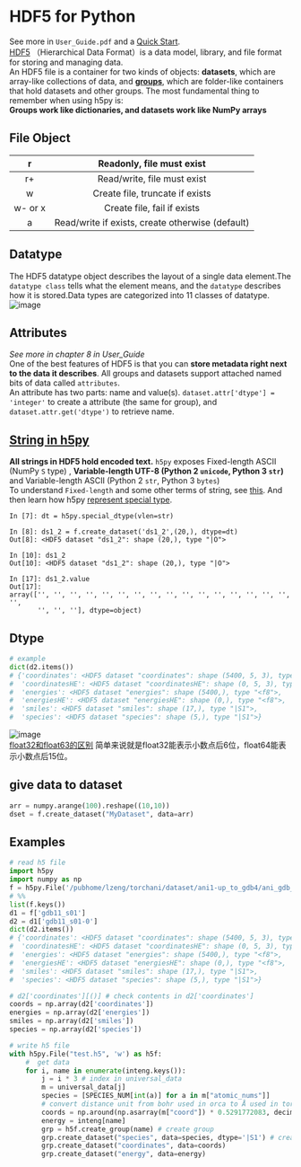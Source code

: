 # HDF5 for Python
See more in `User_Guide.pdf` and a [Quick Start](https://docs.h5py.org/en/stable/quick.html#quick).  
[HDF5](https://portal.hdfgroup.org/display/HDF5/HDF5) （Hierarchical Data Format）is a data model, library, and file format for storing and managing data.  
An HDF5 file is a container for two kinds of objects: **datasets**, which are array-like collections of data, and [**groups**](https://docs.h5py.org/en/stable/high/group.html#group), which are folder-like containers that hold datasets and other groups. The most fundamental thing to remember when using h5py is:  
**Groups work like dictionaries, and datasets work like NumPy arrays**  
## File Object
|r|Readonly, file must exist|
|:---:|:---:|
|r+|Read/write, file must exist|
|w|Create file, truncate if exists|
|w- or x |Create file, fail if exists|
|a |Read/write if exists, create otherwise (default)|

## Datatype
The HDF5 datatype object describes the layout of a single data element.The `datatype class` tells what the element means, and
the `datatype` describes how it is stored.Data types are categorized into 11 classes of datatype.  
![image](https://user-images.githubusercontent.com/52747634/71513812-e814a180-28d6-11ea-8fb3-450afc6a5295.png)

## Attributes
_See more in chapter 8 in User\_Guide_  
One of the best features of HDF5 is that you can **store metadata right next to the data it describes**. All groups and datasets support attached named bits of data called `attributes`.  
An attribute has two parts: name and value(s).
`dataset.attr['dtype'] = 'integer'` to create a attribute (the same for group), and `dataset.attr.get('dtype')` to retrieve name.  

## [String in h5py](http://docs.h5py.org/en/stable/strings.html)
**All strings in HDF5 hold encoded text.**
`h5py` exposes Fixed-length ASCII (NumPy `S` type) , **Variable-length UTF-8 (Python 2 `unicode`, Python 3 `str`)** and Variable-length ASCII (Python 2 `str`, Python 3 `bytes`)  
To understand `Fixed-length` and some other terms of string, see [this](https://tech.youzan.com/strings/). And then learn how h5py [represent special type](http://docs.h5py.org/en/2.9.0/strings.html?highlight=string).  
```ipython
In [7]: dt = h5py.special_dtype(vlen=str)  

In [8]: ds1_2 = f.create_dataset('ds1_2',(20,), dtype=dt)  
Out[8]: <HDF5 dataset "ds1_2": shape (20,), type "|O">  

In [10]: ds1_2  
Out[10]: <HDF5 dataset "ds1_2": shape (20,), type "|O">  

In [17]: ds1_2.value  
Out[17]: 
array(['', '', '', '', '', '', '', '', '', '', '', '', '', '', '', '', '',
       '', '', ''], dtype=object)  
```
## Dtype
```python
# example
dict(d2.items())
# {'coordinates': <HDF5 dataset "coordinates": shape (5400, 5, 3), type "<f4">,
#  'coordinatesHE': <HDF5 dataset "coordinatesHE": shape (0, 5, 3), type "<f4">,
#  'energies': <HDF5 dataset "energies": shape (5400,), type "<f8">,
#  'energiesHE': <HDF5 dataset "energiesHE": shape (0,), type "<f8">,
#  'smiles': <HDF5 dataset "smiles": shape (17,), type "|S1">,
#  'species': <HDF5 dataset "species": shape (5,), type "|S1">}
```
![image](https://user-images.githubusercontent.com/52747634/169926698-252f7c95-cfbb-462f-b449-2957c1647c45.png)    
[float32和float63的区别](https://www.cnblogs.com/HappyTeemo/p/15405577.html)  简单来说就是float32能表示小数点后6位，float64能表示小数点后15位。


## give data to dataset
```python
arr = numpy.arange(100).reshape((10,10))
dset = f.create_dataset("MyDataset", data=arr)
```
## Examples
```python
# read h5 file
import h5py
import numpy as np
f = h5py.File('/pubhome/lzeng/torchani/dataset/ani1-up_to_gdb4/ani_gdb_s01.h5','r')
# %%
list(f.keys())
d1 = f['gdb11_s01']
d2 = d1['gdb11_s01-0']
dict(d2.items())
# {'coordinates': <HDF5 dataset "coordinates": shape (5400, 5, 3), type "<f4">,
#  'coordinatesHE': <HDF5 dataset "coordinatesHE": shape (0, 5, 3), type "<f4">,
#  'energies': <HDF5 dataset "energies": shape (5400,), type "<f8">,
#  'energiesHE': <HDF5 dataset "energiesHE": shape (0,), type "<f8">,
#  'smiles': <HDF5 dataset "smiles": shape (17,), type "|S1">,
#  'species': <HDF5 dataset "species": shape (5,), type "|S1">}

# d2['coordinates'][()] # check contents in d2['coordinates']
coords = np.array(d2['coordinates'])
energies = np.array(d2['energies'])
smiles = np.array(d2['smiles'])
species = np.array(d2['species'])

# write h5 file
with h5py.File("test.h5", 'w') as h5f:
    #  get data
    for i, name in enumerate(inteng.keys()):
        j = i * 3 # index in universal_data
        m = universal_data[j]
        species = [SPECIES_NUM[int(a)] for a in m["atomic_nums"]]
        # convert distance unit from bohr used in orca to Å used in torchani
        coords = np.around(np.asarray(m["coord"]) * 0.5291772083, decimals=4)
        energy = inteng[name]
        grp = h5f.create_group(name) # create group
        grp.create_dataset("species", data=species, dtype='|S1') # create dataset, you can also specify dtype
        grp.create_dataset("coordinates", data=coords)
        grp.create_dataset("energy", data=energy)

```


